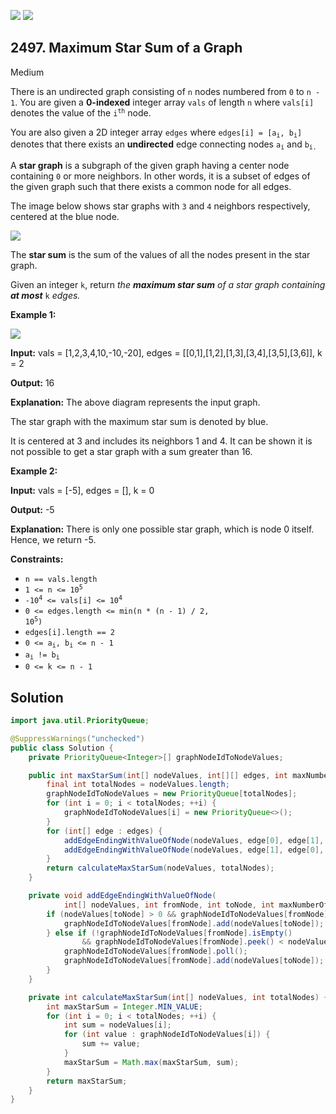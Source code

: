 [![](https://img.shields.io/github/stars/javadev/LeetCode-in-Java?label=Stars&style=flat-square)](https://github.com/javadev/LeetCode-in-Java)
[![](https://img.shields.io/github/forks/javadev/LeetCode-in-Java?label=Fork%20me%20on%20GitHub%20&style=flat-square)](https://github.com/javadev/LeetCode-in-Java/fork)

## 2497\. Maximum Star Sum of a Graph

Medium

There is an undirected graph consisting of `n` nodes numbered from `0` to `n - 1`. You are given a **0-indexed** integer array `vals` of length `n` where `vals[i]` denotes the value of the <code>i<sup>th</sup></code> node.

You are also given a 2D integer array `edges` where <code>edges[i] = [a<sub>i</sub>, b<sub>i</sub>]</code> denotes that there exists an **undirected** edge connecting nodes <code>a<sub>i</sub></code> and <code>b<sub>i.</sub></code>

A **star graph** is a subgraph of the given graph having a center node containing `0` or more neighbors. In other words, it is a subset of edges of the given graph such that there exists a common node for all edges.

The image below shows star graphs with `3` and `4` neighbors respectively, centered at the blue node.

![](https://assets.leetcode.com/uploads/2022/11/07/max-star-sum-descdrawio.png)

The **star sum** is the sum of the values of all the nodes present in the star graph.

Given an integer `k`, return _the **maximum star sum** of a star graph containing **at most**_ `k` _edges._

**Example 1:**

![](https://assets.leetcode.com/uploads/2022/11/07/max-star-sum-example1drawio.png)

**Input:** vals = [1,2,3,4,10,-10,-20], edges = \[\[0,1],[1,2],[1,3],[3,4],[3,5],[3,6]], k = 2

**Output:** 16

**Explanation:** The above diagram represents the input graph.

The star graph with the maximum star sum is denoted by blue.

It is centered at 3 and includes its neighbors 1 and 4. It can be shown it is not possible to get a star graph with a sum greater than 16. 

**Example 2:**

**Input:** vals = [-5], edges = [], k = 0

**Output:** -5

**Explanation:** There is only one possible star graph, which is node 0 itself. Hence, we return -5. 

**Constraints:**

*   `n == vals.length`
*   <code>1 <= n <= 10<sup>5</sup></code>
*   <code>-10<sup>4</sup> <= vals[i] <= 10<sup>4</sup></code>
*   `0 <= edges.length <= min(n * (n - 1) / 2`<code>, 10<sup>5</sup>)</code>
*   `edges[i].length == 2`
*   <code>0 <= a<sub>i</sub>, b<sub>i</sub> <= n - 1</code>
*   <code>a<sub>i</sub> != b<sub>i</sub></code>
*   `0 <= k <= n - 1`

## Solution

```java
import java.util.PriorityQueue;

@SuppressWarnings("unchecked")
public class Solution {
    private PriorityQueue<Integer>[] graphNodeIdToNodeValues;

    public int maxStarSum(int[] nodeValues, int[][] edges, int maxNumberOfEdges) {
        final int totalNodes = nodeValues.length;
        graphNodeIdToNodeValues = new PriorityQueue[totalNodes];
        for (int i = 0; i < totalNodes; ++i) {
            graphNodeIdToNodeValues[i] = new PriorityQueue<>();
        }
        for (int[] edge : edges) {
            addEdgeEndingWithValueOfNode(nodeValues, edge[0], edge[1], maxNumberOfEdges);
            addEdgeEndingWithValueOfNode(nodeValues, edge[1], edge[0], maxNumberOfEdges);
        }
        return calculateMaxStarSum(nodeValues, totalNodes);
    }

    private void addEdgeEndingWithValueOfNode(
            int[] nodeValues, int fromNode, int toNode, int maxNumberOfEdges) {
        if (nodeValues[toNode] > 0 && graphNodeIdToNodeValues[fromNode].size() < maxNumberOfEdges) {
            graphNodeIdToNodeValues[fromNode].add(nodeValues[toNode]);
        } else if (!graphNodeIdToNodeValues[fromNode].isEmpty()
                && graphNodeIdToNodeValues[fromNode].peek() < nodeValues[toNode]) {
            graphNodeIdToNodeValues[fromNode].poll();
            graphNodeIdToNodeValues[fromNode].add(nodeValues[toNode]);
        }
    }

    private int calculateMaxStarSum(int[] nodeValues, int totalNodes) {
        int maxStarSum = Integer.MIN_VALUE;
        for (int i = 0; i < totalNodes; ++i) {
            int sum = nodeValues[i];
            for (int value : graphNodeIdToNodeValues[i]) {
                sum += value;
            }
            maxStarSum = Math.max(maxStarSum, sum);
        }
        return maxStarSum;
    }
}
```